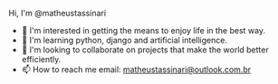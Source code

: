 Hi, I'm @matheustassinari
- 👀 I'm interested in getting the means to enjoy life in the best way.
- 🌱 I'm learning python, django and artificial intelligence.
- 💞️ I'm looking to collaborate on projects that make the world better efficiently.
- 📫 How to reach me email: matheustassinari@outlook.com.br
<!---
matheustassinari/matheustassinari is a ✨ special ✨ repository because its `README.md` (this file) appears on your GitHub profile.
You can click the Preview link to take a look at your changes.
--->
